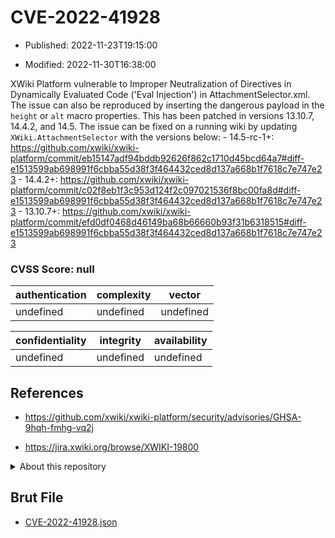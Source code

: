 # CVE-2022-41928

- Published: 2022-11-23T19:15:00

- Modified: 2022-11-30T16:38:00

XWiki Platform vulnerable to Improper Neutralization of Directives in Dynamically Evaluated Code ('Eval Injection') in AttachmentSelector.xml. The issue can also be reproduced by inserting the dangerous payload in the `height` or `alt` macro properties. This has been patched in versions 13.10.7, 14.4.2, and 14.5. The issue can be fixed on a running wiki by updating `XWiki.AttachmentSelector` with the versions below: - 14.5-rc-1+: https://github.com/xwiki/xwiki-platform/commit/eb15147adf94bddb92626f862c1710d45bcd64a7#diff-e1513599ab698991f6cbba55d38f3f464432ced8d137a668b1f7618c7e747e23 - 14.4.2+: https://github.com/xwiki/xwiki-platform/commit/c02f8eb1f3c953d124f2c097021536f8bc00fa8d#diff-e1513599ab698991f6cbba55d38f3f464432ced8d137a668b1f7618c7e747e23 - 13.10.7+: https://github.com/xwiki/xwiki-platform/commit/efd0df0468d46149ba68b66660b93f31b6318515#diff-e1513599ab698991f6cbba55d38f3f464432ced8d137a668b1f7618c7e747e23

### CVSS Score: **null**

| authentication | complexity | vector |
| --- | --- | --- |
| undefined | undefined | undefined |

| confidentiality | integrity | availability |
| --- | --- | --- |
| undefined | undefined | undefined |

## References

* https://github.com/xwiki/xwiki-platform/security/advisories/GHSA-9hqh-fmhg-vq2j

* https://jira.xwiki.org/browse/XWIKI-19800

<details>
<summary>About this repository</summary> 

  This repository is part of the project [Live Hack CVE](https://github.com/Live-Hack-CVE). Main website can be found [www.live-hack.org](https://www.live-hack.org) 
  
  Made by [Sn0wAlice](https://github.com/Sn0wAlice) for the people that care about security and need to have a feed of the latest CVEs. Hope you enjoy it, don't forget to star the repo and follow me on [Twitter](https://twitter.com/Sn0wAlice) and [Github](https://github.com/Sn0wAlice). And that is my [personnal website](https://www.alice-snow.me/)

  - [Home Page](https://github.com/Live-Hack-CVE)
  - [Framework](https://github.com/Live-Hack-CVE/cve-framework)
  - [CVE database](https://github.com/Live-Hack-CVE/full_database)
  - [Changelog](https://github.com/Live-Hack-CVE/Changelog)
</details>

## Brut File

* [CVE-2022-41928.json](https://raw.githubusercontent.com/Live-Hack-CVE/full_database/main/cves/2022/CVE-2022-41928.json)


